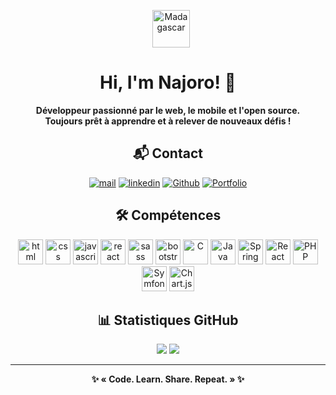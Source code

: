 <!-- Banner -->
<p align="center">
  <img class="flag-animate" src="https://upload.wikimedia.org/wikipedia/commons/b/bc/Flag_of_Madagascar.svg" width="60" alt="Madagascar" style="vertical-align:middle; margin-left:10px;" />
</p>

<h1 align="center" class="gradient-title">Hi, I'm Najoro! 👋</h1>

<p align="center">
<b>Développeur passionné par le web, le mobile et l'open source.<br>
Toujours prêt à apprendre et à relever de nouveaux défis !</b>
</p>

<!-- Contact -->
<h2 align="center">📬 Contact</h2>
<p align="center">
  <a href="mailto:najofanantenana@gmail.com"> <img src="https://img.shields.io/badge/E.Mail-red?logo=mail&logoColor=red&style=for-the-badge" alt="mail"></a>
  <a href="https://www.linkedin.com/in/najofanantenana/"> <img src="https://img.shields.io/badge/Linkedin-blue?logo=linkedin&logoColor=white&style=for-the-badge" alt="linkedin"></a>
  <a href="https://github.com/Najoro"> <img src="https://img.shields.io/badge/Github-orange?logo=github&logoColor=black&style=for-the-badge"alt="Github"></a>
  <a href="https://portfolio-najoro.vercel.app " target="_blank"> <img src="https://img.shields.io/badge/Portfolio-green?logo=internet-explorer&logoColor=white&style=for-the-badge" alt="Portfolio"></a>
</p>

<!-- Skills Grid -->
<h2 align="center">🛠️ Compétences</h2>
<p align="center">
  <img class="competence-icon" src="https://cdn.jsdelivr.net/gh/devicons/devicon/icons/html5/html5-plain-wordmark.svg" alt="html" width="40"/>
  <img class="competence-icon" src="https://cdn.jsdelivr.net/gh/devicons/devicon/icons/css3/css3-plain-wordmark.svg" alt="css" width="40" />
  <img class="competence-icon" src="https://cdn.jsdelivr.net/gh/devicons/devicon/icons/javascript/javascript-original.svg" alt="javascript" width="40"/>
  <img class="competence-icon" src="https://cdn.jsdelivr.net/gh/devicons/devicon/icons/react/react-original-wordmark.svg" alt="react" width="40"/>
  <img class="competence-icon" src="https://cdn.jsdelivr.net/gh/devicons/devicon/icons/sass/sass-original.svg" alt="sass" width="40"/>
  <img class="competence-icon" src="https://cdn.jsdelivr.net/gh/devicons/devicon/icons/bootstrap/bootstrap-original-wordmark.svg" alt="bootstrap " width="40"/>
  <img class="competence-icon" src="https://cdn.jsdelivr.net/gh/devicons/devicon/icons/c/c-original.svg"  alt="C" width="40" />
  <img class="competence-icon" src="https://cdn.jsdelivr.net/gh/devicons/devicon/icons/java/java-original-wordmark.svg" alt="Java" width="40" />
  <img class="competence-icon" src="https://cdn.jsdelivr.net/gh/devicons/devicon/icons/spring/spring-original-wordmark.svg" alt="Spring Boot" width="40" />
  <img class="competence-icon" src="https://cdn.jsdelivr.net/gh/devicons/devicon/icons/react/react-original.svg" alt="React Native" width="40" />
  <img class="competence-icon" src="https://cdn.jsdelivr.net/gh/devicons/devicon/icons/php/php-original.svg" alt="PHP" width="40" />
  <img class="competence-icon" src="https://cdn.jsdelivr.net/gh/devicons/devicon/icons/symfony/symfony-original.svg" alt="Symfony" width="40" />
  <img class="competence-icon" src="https://www.chartjs.org/media/logo-title.svg" alt="Chart.js" width="40" />
</p>

<!-- Statistiques -->
<h2 align="center">📊 Statistiques GitHub</h2>
<p align="center">
  <img src="https://github-readme-stats.vercel.app/api/top-langs/?username=najoro&layout=compact&theme=dark" />
  <img src="https://github-readme-stats.vercel.app/api?username=najoro&show_icons=true&theme=dark" />
</p>

<!-- Projets phares -->
<!-- <h2 align="center">🚀 Projets phares</h2>
<ul>
  <li><a href="https://github.com/Najoro/Projet1">Projet1</a> – Application web moderne pour la gestion de tâches.</li>
  <li><a href="https://github.com/Najoro/Projet2">Projet2</a> – API RESTful avec Spring Boot et Swagger.</li>
  <li><a href="https://github.com/Najoro/Projet3">Projet3</a> – Dashboard interactif avec Chart.js et React.</li>
</ul> -->



<!-- Footer -->
<hr>
<p align="center">
  <b>✨ « Code. Learn. Share. Repeat. » ✨</b>
</p>
<!-- Badges GitHub -->
